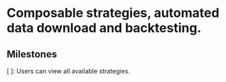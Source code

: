 
# Composable strategies, automated data download and backtesting.

## Milestones
[ ]: Users can view all available strategies.